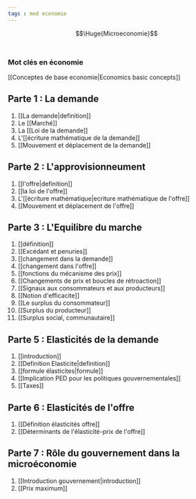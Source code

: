 ```yaml
---
tags : mod economie
---
```

 $$\Huge{Microeconomie}$$
 <br/>
### Mot clés en économie
[[Conceptes de base economie|Economics basic concepts]] 

##  Parte 1 :  La demande 
 1. [[La demande|definition]] 
 2. Le [[Marché]]
3. La [[Loi de la demande]] 
4. L'[[écriture mathématique de la demande]] 
6. [[Mouvement et déplacement de la demande]] 

## Parte 2 : L'approvisionneument
1. [[l'offre|definition]]  
2. [[la loi de l'offre]] 
3. L'[[écriture mathématique|ecriture mathématique de l'offre]] 
4. [[Mouvement et déplacement de l'offre]]  

## Parte 3 : L'Equilibre du marche 
1. [[définition]] 
2. [[Excédant et penuries]] 
3. [[changement dans la demande]] 
4. [[changement dans l'offre]]   
5. [[fonctions du mécanisme des prix]]  
6. [[Changements de prix et boucles de rétroaction]] 
7. [[Signaux aux consommateurs et aux producteurs]] 
8. [[Notion d'efficacite]] 
9. [[Le surplus du consommateur]] 
10. [[Surplus du producteur]] 
11. [[Surplus social, communautaire]] 

## Parte 5 : Elasticités de la demande
1. [[introduction]] 
2. [[Definition Elasticite|definition]] 
3. [[formule élasticites|formule]] 
4. [[Implication PED pour les politiques gouvernementales]] 
5. [[Taxes]] 

## Parte 6 : Elasticités de l'offre
1. [[Définition élasticités offre]] 
2. [[Déterminants de l'élasticité-prix de l'offre]]


## Parte 7 : Rôle du gouvernement dans la microéconomie
1. [[Introduction gouvernement|introduction]]
2. [[Prix maximum]] 